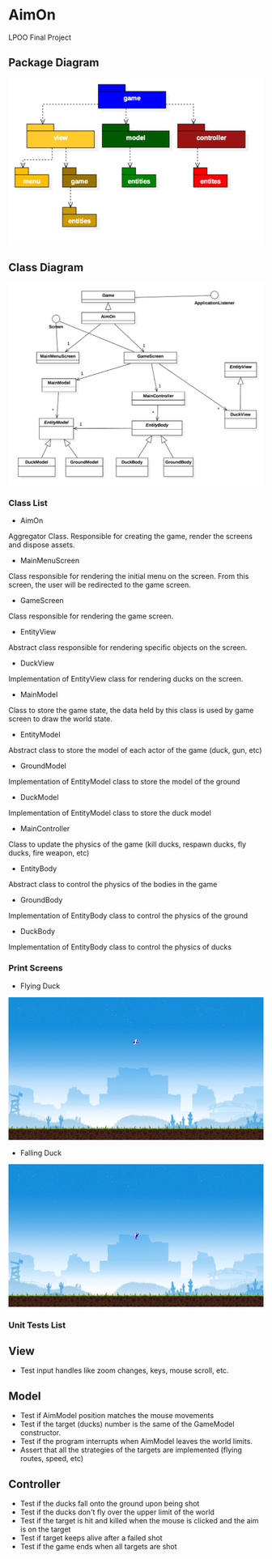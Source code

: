 # AimOn
LPOO Final Project

## Package Diagram

![alt text](https://github.com/leonardomgt/AimOn/blob/master/diagrams/package_diagram.png "Package Diagram")

## Class Diagram

![alt text](https://github.com/leonardomgt/AimOn/blob/master/diagrams/class_diagram.png "Class Diagram")

### Class List

* AimOn

Aggregator Class. Responsible for creating the game, render the screens and dispose assets.

* MainMenuScreen

Class responsible for rendering the initial menu on the screen. From this screen, the user will be redirected to the game screen.

* GameScreen

Class responsible for rendering the game screen.

* EntityView

Abstract class responsible for rendering specific objects on the screen.

* DuckView

Implementation of EntityView class for rendering ducks on the screen.

* MainModel

Class to store the game state, the data held by this class is used by game screen to draw the world state.

* EntityModel

Abstract class to store the model of each actor of the game (duck, gun, etc)

* GroundModel

Implementation of EntityModel class to store the model of the ground

* DuckModel

Implementation of EntityModel class to store the duck model

* MainController

Class to update the physics of the game (kill ducks, respawn ducks, fly ducks, fire weapon, etc)

* EntityBody

Abstract class to control the physics of the bodies in the game

* GroundBody

Implementation of EntityBody class to control the physics of the ground

* DuckBody

Implementation of EntityBody class to control the physics of ducks

### Print Screens

* Flying Duck

![alt text](https://github.com/leonardomgt/AimOn/blob/master/diagrams/flying_duck.png "Flying Duck")

* Falling Duck

![alt text](https://github.com/leonardomgt/AimOn/blob/master/diagrams/falling_duck.png "Falling Duck")


### Unit Tests List

## View

* Test input handles like zoom changes, keys, mouse scroll, etc.

## Model

* Test if AimModel position matches the mouse movements
* Test if the target (ducks) number is the same of the GameModel constructor.
* Test if the program interrupts when AimModel leaves the world limits.
* Assert that all the strategies of the targets are implemented (flying routes, speed, etc)

## Controller

* Test if the ducks fall onto the ground upon being shot
* Test if the ducks don't fly over the upper limit of the world
* Test if the target is hit and killed when the mouse is clicked and the aim is on the target
* Test if target keeps alive after a failed shot
* Test if the game ends when all targets are shot
